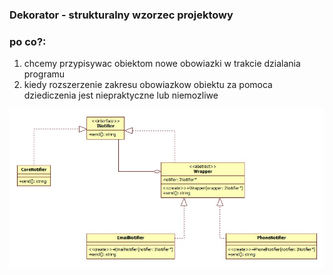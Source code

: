 ### Dekorator - strukturalny wzorzec projektowy

### **po co?:**
1. chcemy przypisywac obiektom nowe obowiazki w trakcie dzialania programu 
2. kiedy rozszerzenie zakresu obowiazkow obiektu za pomoca dziediczenia jest niepraktyczne lub niemozliwe

![decorator_uml.jpg](decorator.jpg)
